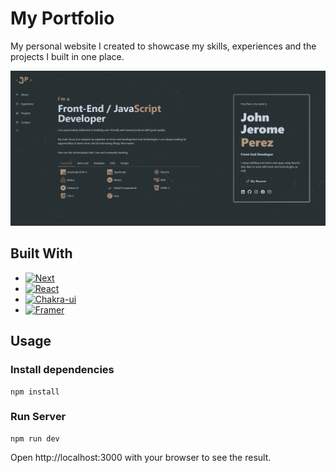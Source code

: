 # My Portfolio

My personal website I created to showcase my skills, experiences and the projects I built in one place.

[![Product Name Screen Shot][product-screenshot]](https://jjperez.vercel.app/)

## Built With

- [![Next][next.js]][next-url]
- [![React][react.js]][react-url]
- [![Chakra-ui][chakra-ui.com]][chakra-ui-url]
- [![Framer][framer.com]][framer-url]

## Usage

### Install dependencies

```
npm install
```

### Run Server

```
npm run dev
```

Open http://localhost:3000 with your browser to see the result.

<!-- MARKDOWN LINKS & IMAGES -->
<!-- https://www.markdownguide.org/basic-syntax/#reference-style-links -->

[product-screenshot]: public/files/my-portfolio.png
[next.js]: https://img.shields.io/badge/next.js-000000?style=for-the-badge&logo=nextdotjs&logoColor=white
[next-url]: https://nextjs.org/
[react.js]: https://img.shields.io/badge/React-20232A?style=for-the-badge&logo=react&logoColor=61DAFB
[react-url]: https://reactjs.org/
[chakra-ui.com]: https://img.shields.io/badge/Chakra%20UI-%23319795?style=for-the-badge&logo=chakraui&logoColor=white
[chakra-ui-url]: https://chakra-ui.com/
[framer.com]: https://img.shields.io/badge/Framer%20Motion-%230055FF?style=for-the-badge&logo=framer&logoColor=white
[framer-url]: https://www.framer.com/motion/

